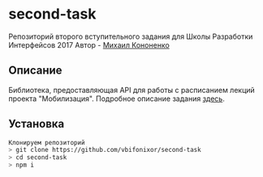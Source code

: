 # second-task
Репозиторий второго вступительного задания для Школы Разработки Интерфейсов 2017
Автор - [Михаил Кононенко](https://github.com/vbifonixor)

## Описание
Библиотека, предоставляющая API для работы с расписанием лекций проекта "Мобилизация". Подробное описание задания [здесь](https://academy.yandex.ru/events/frontend/shri_msk-2017/#test).

## Установка
``` bash
Клонируем репозиторий
> git clone https://github.com/vbifonixor/second-task
> cd second-task
> npm i
```
